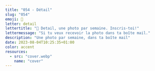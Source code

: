 ```yaml
---
title: "054 - Détail"
slug: "054"
emoji: 👀
letter: detail
lettertitle: "👀 Detail, une photo par semaine. Inscris-toi!"
lettermessage: "Si tu veux recevoir la photo dans ta boîte mail."
description: "Une photo par semaine, dans ta boîte mail"
date: 2023-08-04T10:25:35+01:00
color: accent
resources:
  - src: "cover.webp"
    name: "cover"
---
```


